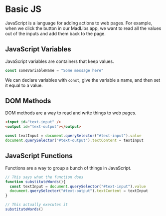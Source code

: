 # Basic JS

JavaScript is a language for adding actions to web pages. For example, when we click the button in our MadLibs app, we want to read all the values out of the inputs and add them back to the page.

## JavaScript Variables

JavaScript variables are containers that keep values.

```js
const someVariableName = "Some message here"
```

We can declare variables with `const`, give the variable a name, and then set it equal to a value.

## DOM Methods

DOM methods are a way to read and write things to web pages.

```html
<input id="text-input" />
<output id="text-output"></output>
```

```js
const textInput = document.querySelector("#text-input").value
document.querySelector("#text-output").textContent = textInput
```

## JavaScript Functions

Functions are a way to group a bunch of things in JavaScript.

```js
// This says what the function does
function substituteWords(){
  const textInput = document.querySelector("#text-input").value
  document.querySelector("#text-output").textContent = textInput
}

// This actually executes it
substituteWords()
```
